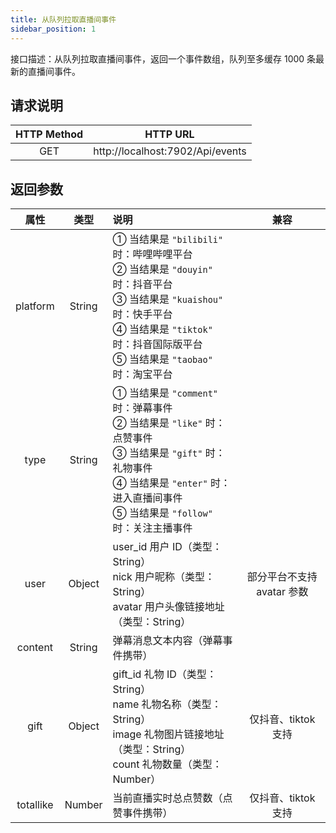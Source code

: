 ```yaml
---
title: 从队列拉取直播间事件
sidebar_position: 1
---
```


接口描述：从队列拉取直播间事件，返回一个事件数组，队列至多缓存 1000 条最新的直播间事件。

## 请求说明
|HTTP Method|HTTP URL|
|:-:|:-:|
|GET|http://localhost:7902/Api/events|

## 返回参数



|属性|类型|说明|兼容|
|:-:|:-:|:-|:-:|
|platform|String|① 当结果是 `"bilibili"` 时：哔哩哔哩平台 <br/> ② 当结果是 `"douyin"` 时：抖音平台 <br/> ③ 当结果是 `"kuaishou"` 时：快手平台 <br/> ④ 当结果是 `"tiktok"` 时：抖音国际版平台 <br/> ⑤ 当结果是 `"taobao"` 时：淘宝平台||
|type|String|① 当结果是 `"comment"` 时：弹幕事件 <br/> ② 当结果是 `"like"` 时：点赞事件 <br/> ③ 当结果是 `"gift"` 时：礼物事件 <br/> ④ 当结果是 `"enter"` 时：进入直播间事件 <br/> ⑤ 当结果是 `"follow"` 时：关注主播事件||
|user|Object|user_id 用户 ID（类型：String） <br/> nick 用户昵称（类型：String） <br/> avatar 用户头像链接地址（类型：String）|部分平台不支持 avatar 参数|
|content|String|弹幕消息文本内容（弹幕事件携带）||
|gift|Object|gift_id 礼物 ID（类型：String） <br/> name 礼物名称（类型：String） <br/> image 礼物图片链接地址（类型：String） <br/> count 礼物数量（类型：Number）|仅抖音、tiktok 支持|
|totallike|Number|当前直播实时总点赞数（点赞事件携带）|仅抖音、tiktok 支持|
